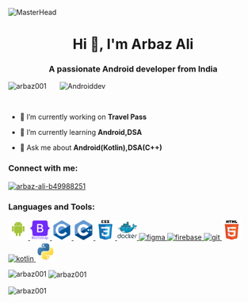 ![MasterHead](https://www.researchgate.net/publication/276129115/figure/fig5/AS:478102880034825@1491000017731/Mobile-Application-Development-Lifecycle-MADLC-15.png)
<h1 align="center">Hi 👋, I'm Arbaz Ali</h1>
<h3 align="center">A passionate Android developer from India</h3>
<img align="right" alt="Androiddev" width="400"src="https://cdn.dribbble.com/users/3164336/screenshots/10777934/media/a43ba34be991695b2ac0e4475d913d17.gif"


<p align="left"> <img src="https://komarev.com/ghpvc/?username=arbaz001&label=Profile%20views&color=0e75b6&style=flat" alt="arbaz001" /> </p>

<p align="left"> <a href="https://twitter.com/" target="blank"><img src="https://img.shields.io/twitter/follow/?logo=twitter&style=for-the-badge" alt="" /></a> </p>

- 🔭 I’m currently working on **Travel Pass**

- 🌱 I’m currently learning **Android,DSA**

- 💬 Ask me about **Android(Kotlin),DSA(C++)**

<h3 align="left">Connect with me:</h3>
<p align="left">
<a href="https://linkedin.com/in/arbaz-ali-b49988251" target="blank"><img align="center" src="https://raw.githubusercontent.com/rahuldkjain/github-profile-readme-generator/master/src/images/icons/Social/linked-in-alt.svg" alt="arbaz-ali-b49988251" height="30" width="40" /></a>
</p>

<h3 align="left">Languages and Tools:</h3>
<p align="left"> <a href="https://developer.android.com" target="_blank" rel="noreferrer"> <img src="https://raw.githubusercontent.com/devicons/devicon/master/icons/android/android-original-wordmark.svg" alt="android" width="40" height="40"/> </a> <a href="https://getbootstrap.com" target="_blank" rel="noreferrer"> <img src="https://raw.githubusercontent.com/devicons/devicon/master/icons/bootstrap/bootstrap-plain-wordmark.svg" alt="bootstrap" width="40" height="40"/> </a> <a href="https://www.cprogramming.com/" target="_blank" rel="noreferrer"> <img src="https://raw.githubusercontent.com/devicons/devicon/master/icons/c/c-original.svg" alt="c" width="40" height="40"/> </a> <a href="https://www.w3schools.com/cpp/" target="_blank" rel="noreferrer"> <img src="https://raw.githubusercontent.com/devicons/devicon/master/icons/cplusplus/cplusplus-original.svg" alt="cplusplus" width="40" height="40"/> </a> <a href="https://www.w3schools.com/css/" target="_blank" rel="noreferrer"> <img src="https://raw.githubusercontent.com/devicons/devicon/master/icons/css3/css3-original-wordmark.svg" alt="css3" width="40" height="40"/> </a> <a href="https://www.docker.com/" target="_blank" rel="noreferrer"> <img src="https://raw.githubusercontent.com/devicons/devicon/master/icons/docker/docker-original-wordmark.svg" alt="docker" width="40" height="40"/> </a> <a href="https://www.figma.com/" target="_blank" rel="noreferrer"> <img src="https://www.vectorlogo.zone/logos/figma/figma-icon.svg" alt="figma" width="40" height="40"/> </a> <a href="https://firebase.google.com/" target="_blank" rel="noreferrer"> <img src="https://www.vectorlogo.zone/logos/firebase/firebase-icon.svg" alt="firebase" width="40" height="40"/> </a> <a href="https://git-scm.com/" target="_blank" rel="noreferrer"> <img src="https://www.vectorlogo.zone/logos/git-scm/git-scm-icon.svg" alt="git" width="40" height="40"/> </a> <a href="https://www.w3.org/html/" target="_blank" rel="noreferrer"> <img src="https://raw.githubusercontent.com/devicons/devicon/master/icons/html5/html5-original-wordmark.svg" alt="html5" width="40" height="40"/> </a> <a href="https://kotlinlang.org" target="_blank" rel="noreferrer"> <img src="https://www.vectorlogo.zone/logos/kotlinlang/kotlinlang-icon.svg" alt="kotlin" width="40" height="40"/> </a> <a href="https://www.python.org" target="_blank" rel="noreferrer"> <img src="https://raw.githubusercontent.com/devicons/devicon/master/icons/python/python-original.svg" alt="python" width="40" height="40"/> </a> </p>

<p><img align="left" src="https://github-readme-stats.vercel.app/api/top-langs?username=arbaz001&show_icons=true&locale=en&layout=compact&theme=tokyonight" alt="arbaz001" /></p>

<p>&nbsp;<img align="center" src="https://github-readme-stats.vercel.app/api?username=arbaz001&show_icons=true&locale=en&theme=tokyonight" alt="arbaz001" /></p>

<p><img align="center" src="https://github-readme-streak-stats.herokuapp.com/?user=arbaz001&&theme=tokyonight" alt="arbaz001" /></p>
